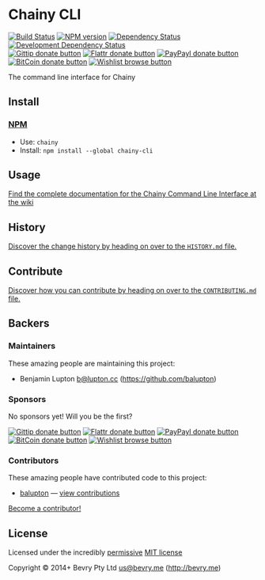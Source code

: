 
<!-- TITLE/ -->

# Chainy CLI

<!-- /TITLE -->


<!-- BADGES/ -->

[![Build Status](http://img.shields.io/travis-ci/chainyjs/chainy-cli.png?branch=master)](http://travis-ci.org/chainyjs/chainy-cli "Check this project's build status on TravisCI")
[![NPM version](http://badge.fury.io/js/chainy-cli.png)](https://npmjs.org/package/chainy-cli "View this project on NPM")
[![Dependency Status](https://david-dm.org/chainyjs/chainy-cli.png?theme=shields.io)](https://david-dm.org/chainyjs/chainy-cli)
[![Development Dependency Status](https://david-dm.org/chainyjs/chainy-cli/dev-status.png?theme=shields.io)](https://david-dm.org/chainyjs/chainy-cli#info=devDependencies)<br/>
[![Gittip donate button](http://img.shields.io/gittip/bevry.png)](https://www.gittip.com/bevry/ "Donate weekly to this project using Gittip")
[![Flattr donate button](http://img.shields.io/flattr/donate.png?color=yellow)](http://flattr.com/thing/344188/balupton-on-Flattr "Donate monthly to this project using Flattr")
[![PayPayl donate button](http://img.shields.io/paypal/donate.png?color=yellow)](https://www.paypal.com/cgi-bin/webscr?cmd=_s-xclick&hosted_button_id=QB8GQPZAH84N6 "Donate once-off to this project using Paypal")
[![BitCoin donate button](http://img.shields.io/bitcoin/donate.png?color=yellow)](https://coinbase.com/checkouts/9ef59f5479eec1d97d63382c9ebcb93a "Donate once-off to this project using BitCoin")
[![Wishlist browse button](http://img.shields.io/wishlist/browse.png?color=yellow)](http://amzn.com/w/2F8TXKSNAFG4V "Buy an item on our wishlist for us")

<!-- /BADGES -->


<!-- DESCRIPTION/ -->

The command line interface for Chainy

<!-- /DESCRIPTION -->


<!-- INSTALL/ -->

## Install

### [NPM](http://npmjs.org/)
- Use: `chainy`
- Install: `npm install --global chainy-cli`

<!-- /INSTALL -->


## Usage

[Find the complete documentation for the Chainy Command Line Interface at the wiki](https://github.com/chainyjs/chainy/wiki/CLI)


<!-- HISTORY/ -->

## History
[Discover the change history by heading on over to the `HISTORY.md` file.](https://github.com/chainyjs/chainy-cli/blob/master/HISTORY.md#files)

<!-- /HISTORY -->


<!-- CONTRIBUTE/ -->

## Contribute

[Discover how you can contribute by heading on over to the `CONTRIBUTING.md` file.](https://github.com/chainyjs/chainy-cli/blob/master/CONTRIBUTING.md#files)

<!-- /CONTRIBUTE -->


<!-- BACKERS/ -->

## Backers

### Maintainers

These amazing people are maintaining this project:

- Benjamin Lupton <b@lupton.cc> (https://github.com/balupton)

### Sponsors

No sponsors yet! Will you be the first?

[![Gittip donate button](http://img.shields.io/gittip/bevry.png)](https://www.gittip.com/bevry/ "Donate weekly to this project using Gittip")
[![Flattr donate button](http://img.shields.io/flattr/donate.png?color=yellow)](http://flattr.com/thing/344188/balupton-on-Flattr "Donate monthly to this project using Flattr")
[![PayPayl donate button](http://img.shields.io/paypal/donate.png?color=yellow)](https://www.paypal.com/cgi-bin/webscr?cmd=_s-xclick&hosted_button_id=QB8GQPZAH84N6 "Donate once-off to this project using Paypal")
[![BitCoin donate button](http://img.shields.io/bitcoin/donate.png?color=yellow)](https://coinbase.com/checkouts/9ef59f5479eec1d97d63382c9ebcb93a "Donate once-off to this project using BitCoin")
[![Wishlist browse button](http://img.shields.io/wishlist/browse.png?color=yellow)](http://amzn.com/w/2F8TXKSNAFG4V "Buy an item on our wishlist for us")

### Contributors

These amazing people have contributed code to this project:

- [balupton](https://github.com/balupton) — [view contributions](https://github.com/chainyjs/chainy-cli/commits?author=balupton)

[Become a contributor!](https://github.com/chainyjs/chainy-cli/blob/master/CONTRIBUTING.md#files)

<!-- /BACKERS -->


<!-- LICENSE/ -->

## License

Licensed under the incredibly [permissive](http://en.wikipedia.org/wiki/Permissive_free_software_licence) [MIT license](http://creativecommons.org/licenses/MIT/)

Copyright &copy; 2014+ Bevry Pty Ltd <us@bevry.me> (http://bevry.me)

<!-- /LICENSE -->


